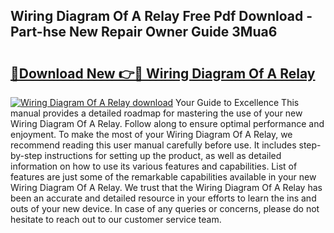 ## Wiring Diagram Of A Relay Free Pdf Download - Part-hse New Repair Owner Guide 3Mua6

# <h2><a href="http://dfsby49.blite.top/?on=Wiring+Diagram+Of+A+Relay">🔗Download New 👉🔴 Wiring Diagram Of A Relay</a></h2>

[![Wiring Diagram Of A Relay download](https://i.imgur.com/lujVjoI.png)](http://dfsby49.blite.top/?on=Wiring+Diagram+Of+A+Relay)
Your Guide to Excellence This manual provides a detailed roadmap for mastering the use of your new Wiring Diagram Of A Relay. Follow along to ensure optimal performance and enjoyment. To make the most of your Wiring Diagram Of A Relay, we recommend reading this user manual carefully before use. It includes step-by-step instructions for setting up the product, as well as detailed information on how to use its various features and capabilities. List of features are just some of the remarkable capabilities available in your new Wiring Diagram Of A Relay. We trust that the Wiring Diagram Of A Relay has been an accurate and detailed resource in your efforts to learn the ins and outs of your new device. In case of any queries or concerns, please do not hesitate to reach out to our customer service team.
